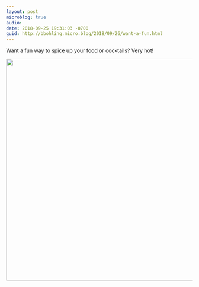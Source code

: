 ```yaml
---
layout: post
microblog: true
audio: 
date: 2018-09-25 19:31:03 -0700
guid: http://bbohling.micro.blog/2018/09/26/want-a-fun.html
---
```

Want a fun way to spice up your food or cocktails? Very hot!

<img src="http://micro.brandonbohling.com/uploads/2018/e89c653f78.jpg" width="600" height="599" />
